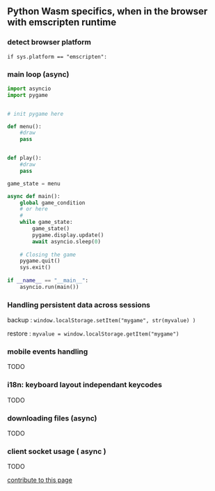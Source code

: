 ## Python Wasm specifics, when in the browser with emscripten runtime

### detect browser platform

`if sys.platform == "emscripten":`

### main loop (async)

```py
import asyncio
import pygame


# init pygame here

def menu():
    #draw
    pass


def play():
    #draw
    pass

game_state = menu

async def main():
    global game_condition
    # or here 
    #
    while game_state:
        game_state()
        pygame.display.update()
        await asyncio.sleep(0)
        
    # Closing the game
    pygame.quit()
    sys.exit()
        
if __name__ == "__main__":
    asyncio.run(main())
```


### Handling persistent data across sessions

backup :
`window.localStorage.setItem("mygame", str(myvalue) )`

restore :
`myvalue = window.localStorage.getItem("mygame")`

### mobile events handling 

TODO


### i18n: keyboard layout independant keycodes

TODO

### downloading files (async)

TODO

### client socket usage ( async )

TODO






[contribute to this page](https://github.com/pygame-web/pygame-web.github.io/edit/main/wiki/python-wasm/README.md)
